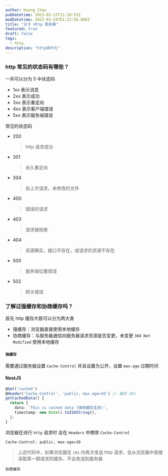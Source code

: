 ```yaml
---
author: Huang Chao
pubDatetime: 2023-03-23T11:18:53Z
modDatetime: 2023-03-24T01:22:56.066Z
title: "关于 Http 那些事"
featured: true
draft: false
tags:
  - http
description: "http碎片化"
---
```


### http 常见的状态码有哪些？

一共可以分为 5 中状态码

- 1xx 表示消息
- 2xx 表示成功
- 3xx 表示重定向
- 4xx 表示客户端错误
- 5xx 表示服务端错误

常见的状态码

- 200

  > http 请求成功

- 301

  > 永久重定向

- 304

  > 自上次请求，未修改的文件

- 400

  > 错误的请求

- 403

  > 请求被拒绝

- 404

  > 资源确实，接口不存在，或请求的资源不存在

- 500

  > 服务端位置错误

- 502
  > 网关错误

### 了解过强缓存和协商缓存吗？

首先 http 缓存大致可以分为两大类

- 强缓存：浏览器直接使用本地缓存
- 协商缓存：与服务器通信向服务器请求资源是否变更，未变更 `304 Not Modified` 使用本地缓存

#### `强缓存`

需要通过服务器设置 `Cache-Control` 并且设置为公开，设置 `max-age` 过期时间

#### NestJS

```ts
@Get('cached')
@Header('Cache-Control', 'public, max-age=10') // 缓存 10s
getCachedData() {
  return {
    data: 'This is cached data (强制缓存生效)',
    timestamp: new Date().toISOString(),
  };
}
```

浏览器在进行 `http` 请求时 会在 `Headers` 中携带 `Cache-Control`

`Cache-Control: public, max-age=10`

> 上述代码中，如果浏览器在 `10s` 内再次发送 http 请求，会从浏览器中直接读取第一期请求的缓存，不会发送到服务器

`协商缓存`
